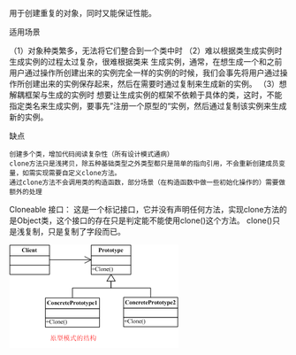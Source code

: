 用于创建重复的对象，同时又能保证性能。

适用场景

（1）对象种类繁多，无法将它们整合到一个类中时
（2）难以根据类生成实例时
生成实例的过程太过复杂，很难根据类来 生成实例，通常，在想生成一个和之前用户通过操作所创建出来的实例完全一样的实例的时候，我们会事先将用户通过操作所创建出来的实例保存起来，然后在需要时通过复制来生成新的实例。
（3）想解耦框架与生成的实例时
想要让生成实例的框架不依赖于具体的类，这时，不能指定类名来生成实例，要事先”注册一个原型的“实例，然后通过复制该实例来生成新的实例。

缺点

    创建多个类，增加代码阅读复杂性（所有设计模式通病）
    clone方法只是浅拷贝，除五种基础类型之外类型都只是简单的指向引用，不会重新创建成员变量，如需实现需要自定义clone方法。
    通过clone方法不会调用类的构造函数，部分场景（在构造函数中做一些初始化操作的）需要做额外的处理



Cloneable 接口：
    这是一个标记接口，它并没有声明任何方法，实现clone方法的是Object类，这个接口的存在只是判定能不能使用clone()这个方法。
        clone()只是浅复制，只是复制了字段而已。

![](./images/prototype.jpg)